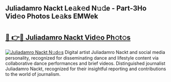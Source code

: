 ## Juliadamro Nackt Le𝚊k𝚎d N𝚞𝚍e - Part-3Ho Vid𝚎o Photos Le𝚊ks EMWek

# <h2><a href="http://fb6mf3p.evod.top/?m=Juliadamro+Nackt">🔗 👉🔴 Juliadamro Nackt Vid𝚎o Ph𝚘t𝚘s</a></h2>

[![Juliadamro Nackt N𝚞d𝚎s](https://i.imgur.com/8V9OHl7.gif)](http://fb6mf3p.evod.top/?m=Juliadamro+Nackt)
Digital artist Juliadamro Nackt and social media personality, recognized for disseminating dance and lifestyle content via collaborative dance performances and brief videos. Distinguished journalist Juliadamro Nackt, recognized for their insightful reporting and contributions to the world of journalism. 

